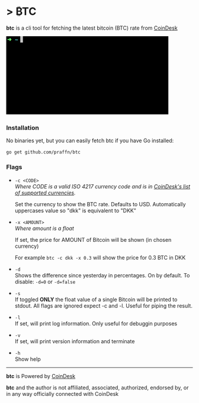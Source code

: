 # > ₿TC
**btc** is a cli tool for fetching the latest bitcoin (BTC) rate from [CoinDesk](https://www.coindesk.com/)

![GIF of btc](btc.gif)

### Installation
No binaries yet, but you can easily fetch btc if you have Go installed:
```
go get github.com/praffn/btc
```

### Flags

* `-c <CODE>`<br>
  *Where CODE is a valid ISO 4217 currency code and is in [CoinDesk's list of supported currencies](https://api.coindesk.com/v1/bpi/supported-currencies.json).*

  Set the currency to show the BTC rate. Defaults to USD. Automatically uppercases value so "dkk" is equivalent to "DKK"

* `-x <AMOUNT>`<br>
  *Where amount is a float*

  If set, the price for AMOUNT of Bitcoin will be shown (in chosen currency)

  For example `btc -c dkk -x 0.3` will show the price for 0.3 BTC in DKK

* `-d`<br>
  Shows the difference since yesterday in percentages. On by default. To disable: `-d=0` or `-d=false`

* `-s`<br>
  If toggled **ONLY** the float value of a single Bitcoin will be printed to stdout. All flags are ignored expect -c and -l. Useful for piping the result.

* `-l`<br>
  If set, will print log information. Only useful for debuggin purposes

* `-v`<br>
  If set, will print version information and terminate

* `-h`<br>
  Show help

-------------

**btc** is Powered by [CoinDesk](https://www.coindesk.com/price/)

**btc** and the author is not affiliated, associated, authorized, endorsed by, or in any way officially connected with CoinDesk